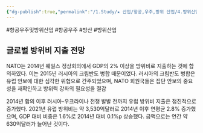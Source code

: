 ```yaml
---
{"dg-publish":true,"permalink":"/1.Study/★ 산업/항공,우주,방위 산업/4.방위산업/항공우주 및 방위산업/","created":"2025-03-25T16:53:43.428+09:00","updated":"2025-06-26T17:16:33.921+09:00"}
---
```


#항공우주및방위산업 #항공우주 #방산 #방위산업 

## 글로벌 방위비 지출 전망

NATO는 2014년 웨일스 정상회의에서 GDP의 2% 이상을 방위비로 지출하는 것에 합의하였다. 이는 2015년 러시아의 크림반도 병합 때문이었다. 러시아의 크림반도 병합은 유럽 안보에 대한 심각한 위협으로 간주되었으며, NATO 회원국들은 집단 안보의 중요성을 재확인하고 방위력 강화의 필요성을 절감

2014년 합의 이후 러시아-우크라이나 전쟁 발발 전까지 유럽 방위비 지출은 점진적으로 증가했다. 2021년 유럽 방위비는 약 3,530억달러로 2014년 이후 연평균 2.8% 증가했으며, GDP 대비 비중은 1.6%로 2014년 대비 0.1%p 상승했다. 금액으로는 연간
약 630억달러가 늘어난 것이다.

